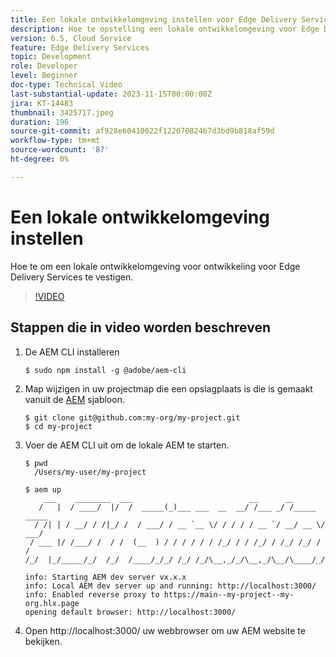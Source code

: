 ```yaml
---
title: Een lokale ontwikkelomgeving instellen voor Edge Delivery Services
description: Hoe te opstelling een lokale ontwikkelomgeving voor Edge Delivery Services.
version: 6.5, Cloud Service
feature: Edge Delivery Services
topic: Development
role: Developer
level: Beginner
doc-type: Technical Video
last-substantial-update: 2023-11-15T00:00:00Z
jira: KT-14483
thumbnail: 3425717.jpeg
duration: 196
source-git-commit: af928e60410022f12207082467d3bd9b818af59d
workflow-type: tm+mt
source-wordcount: '87'
ht-degree: 0%

---
```



# Een lokale ontwikkelomgeving instellen

Hoe te om een lokale ontwikkelomgeving voor ontwikkeling voor Edge Delivery Services te vestigen.

>[!VIDEO](https://video.tv.adobe.com/v/3425717/?learn=on)


## Stappen die in video worden beschreven

1. De AEM CLI installeren

   ```
   $ sudo npm install -g @adobe/aem-cli
   ```

1. Map wijzigen in uw projectmap die een opslagplaats is die is gemaakt vanuit de [AEM](https://github.com/adobe/aem-boilerplate) sjabloon.

   ```
   $ git clone git@github.com:my-org/my-project.git
   $ cd my-project
   ```

1. Voer de AEM CLI uit om de lokale AEM te starten.

   ```
   $ pwd
     /Users/my-user/my-project
   
   $ aem up
       ___    ________  ___                          __      __ 
      /   |  / ____/  |/  /  _____(_)___ ___  __  __/ /___ _/ /_____  _____
     / /| | / __/ / /|_/ /  / ___/ / __ `__ \/ / / / / __ `/ __/ __ \/ ___/
    / ___ |/ /___/ /  / /  (__  ) / / / / / / /_/ / / /_/ / /_/ /_/ / /
   /_/  |_/_____/_/  /_/  /____/_/_/ /_/ /_/\__,_/_/\__,_/\__/\____/_/
   
   info: Starting AEM dev server vx.x.x
   info: Local AEM dev server up and running: http://localhost:3000/
   info: Enabled reverse proxy to https://main--my-project--my-org.hlx.page
   opening default browser: http://localhost:3000/
   ```

1. Open http://localhost:3000/ uw webbrowser om uw AEM website te bekijken.

